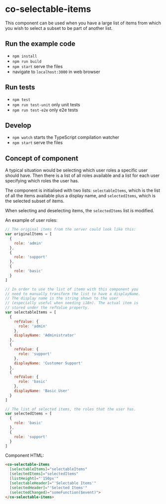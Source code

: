 # co-selectable-items

This component can be used when you have a large list of items from which you wish to select a subset to be part of another list.

## Run the example code

- `npm install`
- `npm run build`
- `npm start` serve the files
- navigate to `localhost:3000` in web browser

## Run tests

- `npm test`
- `npm run test-unit` only unit tests
- `npm run test-e2e` only e2e tests

## Develop

- `npm watch` starts the TypeScript compilation watcher
- `npm start` serve the files


## Concept of component

A typical situation would be selecting which user roles a specific user should have. Then there is a list of all roles available and a list for each user specifying which roles the user has.

The component is initialised with two lists: `selectableItems`, which is the list of all the items available plus a display name, and `selectedItems`, which is the selected subset of items.

When selecting and deselecting items, the `selectedItems` list is modified.

An example of user roles:
```javascript
// The original items from the server could look like this:
var originalItems = [
  {
    role: 'admin'
  },
  {
    role: 'support'
  },
  {
    role: 'basic'
  }
]

// In order to use the list of items with this component you
// need to manually transform the list to have a displayName.
// The display name is the string shown to the user
// (especially useful when needing i18n). The actual item is
// stored under the refValue property.
var selectableItems = [
  {
    refValue: {
      role: 'admin'
    },
    displayName: 'Administrator'
  },
  {
    refValue: {
      role: 'support'
    },
    displayName: 'Customer Support'
  },
  {
    refValue: {
      role: 'basic'
    },
    displayName: 'Basic User'
  }
]

// The list of selected items, the roles that the user has.
var selectedItems = [
  {
    role: 'basic'
  },
  {
    role: 'support'
  }
]
```

Component HTML:
```html
<co-selectable-items
  [selectableItems]="selectableItems"
  [selectedItems]="selectedItems"
  [listHeight]="'150px'"
  [selectableHeader]="'Selectable Items'"
  [selectedHeader]="'Selected Items'"
  (selectedChanged)="someFunction($event)">
</co-selectable-items>
```
